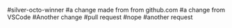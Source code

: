 #silver-octo-winner
#a change made from from github.com
#a change from VSCode
#Another change
#pull request
#nope
#another request
